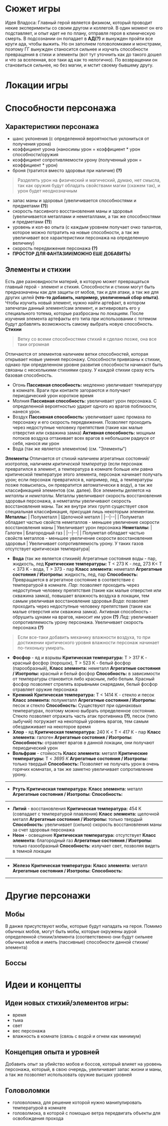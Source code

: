 # Сюжет игры  
Идея Владоса:
Главный герой является физиком, который проводит некие эксперименты со своим другом и коллегой. В один момент он его подставляет, и опыт идет не по плану, отправля героя в клиническую смерть. В подсознании он попадает в **АД(?)** и вынужден пройти все круги ада, чтобы выжить. Но он заполнем головоломками и монстрами, поэтому ГГ вынужден станосится сильнее и изучать способности превращения в стихи и элементы (вот тут уточнить как до такого дошел и что за вселенная, все таки ад как то нелогично). По возвращении он становиться сильнее, но без магии, и мстит своему бывшему другу.
# Локации игры  

# Способности персонажа  
## Характеристики персонажа

 - шанс уклонения (с определенной вероятностью уклониться от получения урона)
 - коэффициент урона (наносимы урон = коэффициент * урон способности/оружия
 - коэффициент сопротивляемости урону (полученный урон = коэффициент * урон)
 - броня (тратится вместо здоровья при наличие) **(?)**
 > Разделять урон на физический и магический, думаю, нет смысла, так как оружия будут обладать свойствами магии (скажем так), и урон будет неоднозначным
 - запас маны и здоровья (увеличивается способностями и предметами **(?)**)
 -  скорость пассивного восстановления маны и здоровья (увеличивается металлами и неметаллами, а так же способностями и предметами **(?)**)
 - уровень и кол-во опыта (с каждым уровнем получает очко талантов, которое можно потратить на новые способности, а так же увеличивает все характеристики персонажа на определенную величину)
 - скорость передвижения персонажа **(?)**
 - **ПРОСТОР ДЛЯ ФАНТАЗИИ(МОЖНО ЕШЕ ДОБАВИТЬ)**
## Элементы  и стихии  
Есть две разновидности материй, в которую может превращаться главный герой - элемент и стихия. 
Способности и стихии могут быть предназначены как для защиты от мобов, так и для атаки, а так же для других целей **(что-то добавить, например, увеличенный сбор опыта)**. Чтобы изучить новый элемент, нужно найти артефакт, в котором запечатан данный элемент/сам элемент, и активировать его у специального тотема, которые разбросаны по локациям. После изучения элемента артефакты его типа при использовании с тотемом будут добавлять возможность самому выбрать новую способность.
**Стихии**  
> Ветку со всеми способностями стихий я сделаю позже, она все таки огромная

Отличаются от элементов наличием ветки способностей, которая открывает новые умения персонажу. Способности привязаны к стихии, однако при определенном уровне развития способности начинают быть связаны с несколькими стихиями сразу. У каждой стихии сразу есть базовая способность.

- Огонь
**Пассивная способность:** медленно увеличивает температуру в комнате. Враги при контакте загораются и получают периодический урон короткое время
- Молния
**Пассивная способность:** увеличивает урон персонажа. С определенной вероятностью ударит одного из врагов поблизости, нанеся урон.
- Воздух
**Пассивная способность:** увеличивает шанс промаха по персонажу и его скорость передвижения. Позволяет проходить через недоступные человеку препятствия (такие как малые отверстия или скважина замка)
**Активная способность:** мощным потоков воздуха оттакивает всех врагов в небольшом радиусе от себя, нанося им урон
- Вода (так же является элементом)
(см. "Элементы")

**Элементы**
Отличается от стихий наличием агрегатных состояний/изотропов, наличием *критической температур* (если персонаж превратился в элемент,  а температура в комнате больше или равна критической температуре этого элемента, персонаж начинает получать урон; если персонаж превратился в, например, лед, а температуры позже повысилась, он превратится автоматически в воду), а так же классификацией элементов (см. далее). 
Все элементы деляется на *металлы* и *неметаллы*. Металлы увеличивают скорость восстановления здоровья персонажа, а неметаллы увеличивают скорость восстановления маны. Так же внутри этих групп существует своя специальная классификация, присущая лишь некоторым элементам.
**Металлы:**
| Полуметалл | Щелочной металл |
|--|--|
| Полуметал обладает частью свойств неметаллов - меньшее увеличение скорости восстановления маны  | Увеличивает урон персонажа
**Неметаллы:**
| Галоген | Благородный газ |
|--|--|
| Полуметал обладает частью свойств металлов - меньшее увеличение скорости восстановления здоровья  | Увеличивает сопротивляемость урону. У таких газов отсутствует критическая температура|


- **Вода** (так же является стихией)
Агрегатные состояния воды - пар, жидкость, лед
**Критические температуры:** T < 273 K - лед, 273 K< T < 373 K - вода, T > 373 - пар
**Класс элемента:** неметалл
**Агрегатные состояния / Изотропы:** жидкость, лед, пар
**Способность:** Превращается в агрегатное состояние в соответствие с температурой в комнате. 
*Пар*: позволяет проходить через недоступные человеку препятствия (такие как малые отверстия или скважина замка), повышает влажность воздуха в локации, тем самым увеличивая восстановление здоровья 
*Вода*: позволяет проходить через недоступные человеку препятствия (такие как малые отверстия или скважина замка).
Активная способность - обрушить цунами на врагов, наносит им урон **(?)**
*Лед*: увеличивает сопротивляемость урону персонажа. Увеличивает скорость персонажа **(?)**
> Если все-таки добавить механику влажности воздуха, то при достижении критического уровня влажности персонаж начинает по-тихоньку умирать.  
- **Фосфор** - яд и взрывы
 **Критическая температура:** T > 317 K - красный фосфор (порошок), T > 523 К - белый фосфор (парообразный), 
**Класс элемента:** неметалл
**Агрегатные состояния / Изотропы:** красный и белый фосфор
**Способность:** в зависимости от температуры становится либо красным, либо белым. Красный фосфор позволяет стрелять взрывными снарядами, белый фосфор отравляет оружие персонажа
- **Кремний**
**Критическая температура:**  T < 1414 К - стекло и песок
**Класс элемента:** полуметалл
**Агрегатные состояния / Изотропы:** песок и стекло
**Способность:** Существуют при одинаковых температурах, поэтому можно выбрать определенное состояние. Стекло позволяет отражать часть атак противника **(?)**, песок (типо зыбучий) погружает на некоторый уровень врагов, тем самым обездвиживает на некоторое время
- **Хлор** - яд
**Критическая температура:** 240 К < T < 417 К - пар
**Класс элемента:** галоген
**Агрегатные состояния / Изотропы:**
**Способность:** отравляет врагов в данной локации, они получают периодический урон
- **Вольфрам** - стойкость
**Класс элемента:** металл
**Критические температуры:** T < *3695 К*
**Агрегатные состояния / Изотропы:** только твердый
**Способность:** Позволяет не получать урон в очень горячих комнатах, а так же заметно увеличивает сопротивление урону.
***
- **Ртуть**
**Критическая температура:** 
**Класс элемента:** металл
**Агрегатные состояния / Изотропы:**
**Способность:**
***
- **Литий** - восстановления
**Критическая температура:** 454 К (совпадает с температурой плавления)
**Класс элемента:** щелочной металл
**Агрегатные состояния / Изотропы:** только твердый
**Способность:** увеличивает (сильно) скорость восстановления маны за счет здоровья персонажа
- **Неон** - освещение
 **Критическая температура:** отсутствует
 **Класс элемента:** благородный газ
**Агрегатные состояния / Изотропы:** только газообразный
**Способность:** излучает свет, позволяя видеть в темной локации
***
- **Железо**
**Критическая температура:**
**Класс элемента:** металл
**Агрегатные состояния / Изотропы:**
**Способность:** 
***
# Другие персонажи  
## Мобы  
В данже присутствуют мобы, которые будут нападать на героя. Помимо обычных мобов, могут быть мобы, которые окружены аурой определенной стихии/элемента (соответственно они будут сильнее обычных мобов и иметь (пассивные) способности данной стихии/элемента)
## Боссы  


# Идеи и концепты  

## Идеи новых стихий/элементов игры:  
- время
- тьма
- свет
- вес персонажа
- влажность в комнате (связь с водой и огнем как минимум)
## Концепция опыта и уровней  
Добавить опыт за убийство мобов и боссов, который влияет на уровень персонажа, который, в свою очередь, увеличивает запас жизни и маны, а так же позволяет использовать оружие высших уровней

## Головоломки
- головоломка, для решение которой нужно манипулировать температурой в комнате
- головолмока, в которой с помощью ветра передвигать объекты для освобождения прохода
